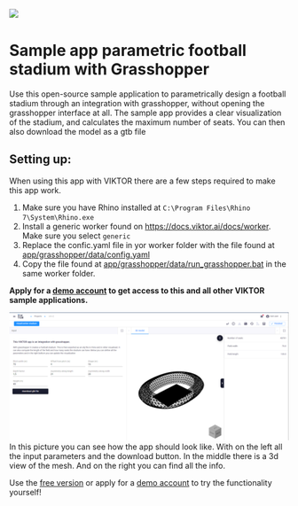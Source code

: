 ![](https://img.shields.io/badge/SDK-v13.0.0-blue) <Please check version is the same as specified in requirements.txt>

# Sample app parametric football stadium with Grasshopper
Use this open-source sample application to parametrically design a football stadium through an 
integration with grasshopper, without opening the grasshopper interface at all. 
The sample app provides a clear visualization of the stadium, and calculates the maximum number of seats. 
You can then also download the model as a gtb file

## Setting up:
When using this app with VIKTOR there are a few steps required to make this app work.
1. Make sure you have Rhino installed at ``C:\Program Files\Rhino 7\System\Rhino.exe``
2. Install a generic worker found on https://docs.viktor.ai/docs/worker. Make sure you select ``generic``
3. Replace the confic.yaml file in yor worker folder with the file found at [app/grasshopper/data/config.yaml](app/grasshopper/data/config.yaml)
4. Copy the file found at [app/grasshopper/data/run_grasshopper.bat](app/grasshopper/data/run_grasshopper.bat) in the same worker folder.

**Apply for a [demo account](https://www.viktor.ai/demo-environment) to get access to this and all other VIKTOR sample applications.**

![](manifest/pictures/stadium.png)
In this picture you can see how the app should look like. With on the left all the input parameters and the download button. In the middle there is a 3d view of the mesh. And on the right you can find all the info.

Use the [free version](https://www.viktor.ai/try-for-free) or apply for a [demo account](https://www.viktor.ai/try-for-free) to try the functionality yourself! 
